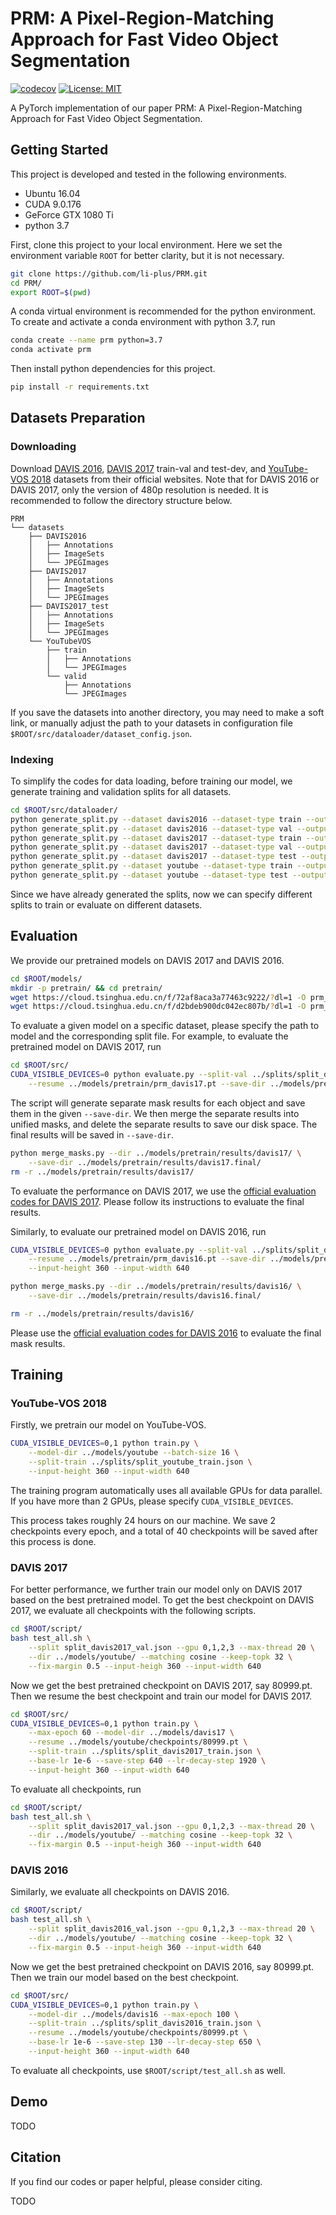 # PRM: A Pixel-Region-Matching Approach for Fast Video Object Segmentation

[![codecov](https://codecov.io/gh/li-plus/PRM/branch/master/graph/badge.svg?token=HOxeP0BM8P)](https://codecov.io/gh/li-plus/PRM) [![License: MIT](https://img.shields.io/badge/license-MIT-blue)](./LICENSE)

A PyTorch implementation of our paper PRM: A Pixel-Region-Matching Approach for Fast Video Object Segmentation.

## Getting Started

This project is developed and tested in the following environments. 

+ Ubuntu 16.04
+ CUDA 9.0.176
+ GeForce GTX 1080 Ti
+ python 3.7

First, clone this project to your local environment. Here we set the environment variable `ROOT` for better clarity, but it is not necessary.

```bash
git clone https://github.com/li-plus/PRM.git
cd PRM/
export ROOT=$(pwd)
```

A conda virtual environment is recommended for the python environment. To create and activate a conda environment with python 3.7, run

```bash
conda create --name prm python=3.7
conda activate prm
```

Then install python dependencies for this project.

```bash
pip install -r requirements.txt
```

## Datasets Preparation

### Downloading

Download [DAVIS 2016](https://davischallenge.org/davis2016/code.html), [DAVIS 2017](https://davischallenge.org/davis2017/code.html) train-val and test-dev, and [YouTube-VOS 2018](https://youtube-vos.org/dataset/vos/) datasets from their official websites. Note that for DAVIS 2016 or DAVIS 2017, only the version of 480p resolution is needed. It is recommended to follow the directory structure below.

```
PRM
└── datasets
    ├── DAVIS2016
    │   ├── Annotations
    │   ├── ImageSets
    │   └── JPEGImages
    ├── DAVIS2017
    │   ├── Annotations
    │   ├── ImageSets
    │   └── JPEGImages
    ├── DAVIS2017_test
    │   ├── Annotations
    │   ├── ImageSets
    │   └── JPEGImages
    └── YouTubeVOS
        ├── train
        │   ├── Annotations
        │   └── JPEGImages
        └── valid
            ├── Annotations
            └── JPEGImages
```

If you save the datasets into another directory, you may need to make a soft link, or manually adjust the path to your datasets in configuration file `$ROOT/src/dataloader/dataset_config.json`.

### Indexing

To simplify the codes for data loading, before training our model, we generate training and validation splits for all datasets.

```bash
cd $ROOT/src/dataloader/
python generate_split.py --dataset davis2016 --dataset-type train --output-dir ../../splits/
python generate_split.py --dataset davis2016 --dataset-type val --output-dir ../../splits/
python generate_split.py --dataset davis2017 --dataset-type train --output-dir ../../splits/
python generate_split.py --dataset davis2017 --dataset-type val --output-dir ../../splits/
python generate_split.py --dataset davis2017 --dataset-type test --output-dir ../../splits/
python generate_split.py --dataset youtube --dataset-type train --output-dir ../../splits/
python generate_split.py --dataset youtube --dataset-type test --output-dir ../../splits/
```

Since we have already generated the splits, now we can specify different splits to train or evaluate on different datasets.

## Evaluation

We provide our pretrained models on DAVIS 2017 and DAVIS 2016.

```bash
cd $ROOT/models/
mkdir -p pretrain/ && cd pretrain/
wget https://cloud.tsinghua.edu.cn/f/72af8aca3a77463c9222/?dl=1 -O prm_davis16.pt
wget https://cloud.tsinghua.edu.cn/f/d2bdeb900dc042ec807b/?dl=1 -O prm_davis17.pt
```

To evaluate a given model on a specific dataset, please specify the path to model and the corresponding split file. For example, to evaluate the pretrained model on DAVIS 2017, run

```bash
cd $ROOT/src/
CUDA_VISIBLE_DEVICES=0 python evaluate.py --split-val ../splits/split_davis2017_val.json \
    --resume ../models/pretrain/prm_davis17.pt --save-dir ../models/pretrain/results/davis17/ 
```

The script will generate separate mask results for each object and save them in the given `--save-dir`. We then merge the separate results into unified masks, and delete the separate results to save our disk space. The final results will be saved in `--save-dir`.

```bash
python merge_masks.py --dir ../models/pretrain/results/davis17/ \
    --save-dir ../models/pretrain/results/davis17.final/
rm -r ../models/pretrain/results/davis17/
```

To evaluate the performance on DAVIS 2017, we use the [official evaluation codes for DAVIS 2017](https://github.com/davisvideochallenge/davis2017-evaluation). Please follow its instructions to evaluate the final results.

Similarly, to evaluate our pretrained model on DAVIS 2016, run

```bash
CUDA_VISIBLE_DEVICES=0 python evaluate.py --split-val ../splits/split_davis2016_val.json \
    --resume ../models/pretrain/prm_davis16.pt --save-dir ../models/pretrain/results/davis16/ \
    --input-height 360 --input-width 640

python merge_masks.py --dir ../models/pretrain/results/davis16/ \
    --save-dir ../models/pretrain/results/davis16.final/

rm -r ../models/pretrain/results/davis16/
```

Please use the [official evaluation codes for DAVIS 2016](https://github.com/davisvideochallenge/davis-2017) to evaluate the final mask results.

## Training

### YouTube-VOS 2018

Firstly, we pretrain our model on YouTube-VOS.

```bash
CUDA_VISIBLE_DEVICES=0,1 python train.py \
    --model-dir ../models/youtube --batch-size 16 \
    --split-train ../splits/split_youtube_train.json \
    --input-height 360 --input-width 640
```

The training program automatically uses all available GPUs for data parallel. If you have more than 2 GPUs, please specify `CUDA_VISIBLE_DEVICES`.

This process takes roughly 24 hours on our machine. We save 2 checkpoints every epoch, and a total of 40 checkpoints will be saved after this process is done.

### DAVIS 2017

For better performance, we further train our model only on DAVIS 2017 based on the best pretrained model. To get the best checkpoint on DAVIS 2017, we evaluate all checkpoints with the following scripts.

```bash
cd $ROOT/script/
bash test_all.sh \
    --split split_davis2017_val.json --gpu 0,1,2,3 --max-thread 20 \
    --dir ../models/youtube/ --matching cosine --keep-topk 32 \
    --fix-margin 0.5 --input-heigh 360 --input-width 640
```

Now we get the best pretrained checkpoint on DAVIS 2017, say 80999.pt. Then we resume the best checkpoint and train our model for DAVIS 2017.

```bash
cd $ROOT/src/
CUDA_VISIBLE_DEVICES=0,1 python train.py \
    --max-epoch 60 --model-dir ../models/davis17 \
    --resume ../models/youtube/checkpoints/80999.pt \
    --split-train ../splits/split_davis2017_train.json \
    --base-lr 1e-6 --save-step 640 --lr-decay-step 1920 \
    --input-height 360 --input-width 640
```

To evaluate all checkpoints, run

```bash
cd $ROOT/script/
bash test_all.sh \
    --split split_davis2017_val.json --gpu 0,1,2,3 --max-thread 20 \
    --dir ../models/youtube/ --matching cosine --keep-topk 32 \
    --fix-margin 0.5 --input-heigh 360 --input-width 640
```

### DAVIS 2016

Similarly, we evaluate all checkpoints on DAVIS 2016.

```bash
cd $ROOT/script/
bash test_all.sh \
    --split split_davis2016_val.json --gpu 0,1,2,3 --max-thread 20 \
    --dir ../models/youtube/ --matching cosine --keep-topk 32 \
    --fix-margin 0.5 --input-heigh 360 --input-width 640
```

Now we get the best pretrained checkpoint on DAVIS 2016, say 80999.pt. Then we train our model based on the best checkpoint.

```bash
cd $ROOT/src/
CUDA_VISIBLE_DEVICES=0,1 python train.py \
    --model-dir ../models/davis16 --max-epoch 100 \
    --split-train ../splits/split_davis2016_train.json \
    --resume ../models/youtube/checkpoints/80999.pt \
    --base-lr 1e-6 --save-step 130 --lr-decay-step 650 \
    --input-height 360 --input-width 640
```

To evaluate all checkpoints, use `$ROOT/script/test_all.sh` as well.

## Demo

TODO

## Citation

If you find our codes or paper helpful, please consider citing.

TODO
